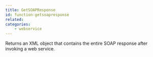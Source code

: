 ```yaml
---
title: GetSOAPResponse
id: function-getsoapresponse
related:
categories:
    - webservice
---
```


Returns an XML object that contains the entire
SOAP response after invoking a web service.
